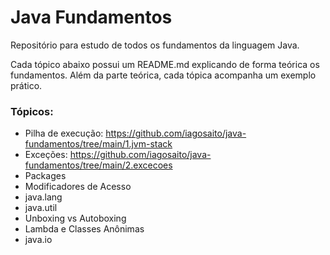 # Java Fundamentos

Repositório para estudo de todos os fundamentos da linguagem Java. 

Cada tópico abaixo possui um README.md explicando de forma teórica os fundamentos. Além da parte teórica, cada tópica acompanha um exemplo prático.

### Tópicos:
- Pilha de execução: https://github.com/iagosaito/java-fundamentos/tree/main/1.jvm-stack
- Exceções: https://github.com/iagosaito/java-fundamentos/tree/main/2.excecoes
- Packages
- Modificadores de Acesso
- java.lang
- java.util
- Unboxing vs Autoboxing
- Lambda e Classes Anônimas
- java.io

